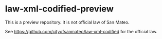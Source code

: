 law-xml-codified-preview
========================

This is a preview repository. It is not official law of San Mateo.

See https://github.com/cityofsanmateo/law-xml-codified for the official law.
